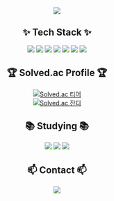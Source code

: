 <!-- 타이틀 섹션 -->
<div align="center">
  <img src="https://capsule-render.vercel.app/api?type=waving&color=FFD700&height=200&text=Yuchan-Kim&fontAlign=50&fontAlignY=40&fontSize=50&desc=Welcome%20to%20my%20GitHub!&descAlign=50&descAlignY=60" />
</div>

<!-- 기술 스택 -->
<h2 align="center">✨ Tech Stack ✨</h2>
<div align="center">
  <img src="https://img.shields.io/badge/react-20232a.svg?style=for-the-badge&logo=react&logoColor=61DAFB" />
  <img src="https://img.shields.io/badge/javascript-F7DF1E.svg?style=for-the-badge&logo=javascript&logoColor=20232a" />
  <img src="https://img.shields.io/badge/html5-E34F26.svg?style=for-the-badge&logo=html5&logoColor=white" />
  <img src="https://img.shields.io/badge/css3-1572B6.svg?style=for-the-badge&logo=css3&logoColor=white" />
  <img src="https://img.shields.io/badge/python-3670A0?style=for-the-badge&logo=python&logoColor=ffdd54" />
  <img src="https://img.shields.io/badge/styled--components-DB7093?style=for-the-badge&logo=styled-components&logoColor=ffd35b" />
  <img src="https://img.shields.io/badge/tailwindcss-1daabb.svg?style=for-the-badge&logo=tailwind-css&logoColor=white" />
</div>

<!-- Solved.ac 티어 -->
<h2 align="center">🏆 Solved.ac Profile 🏆</h2>
<div align="center">
  <a href="https://solved.ac/profile/kenz292907">
    <img src="http://mazassumnida.wtf/api/v2/generate_badge?boj=kenz292907" alt="Solved.ac 티어" />
  </a>
</div>

<!-- Solved.ac 잔디 -->
<div align="center">
  <a href="https://solved.ac/profile/kenz292907">
    <img src="http://mazandi.herokuapp.com/api?handle=kenz292907&theme=gold" alt="Solved.ac 잔디" />
  </a>
</div>

<!-- 현재 공부 중 -->
<h2 align="center">📚 Studying 📚</h2>
<div align="center">
  <img src="https://img.shields.io/badge/typescript-007ACC.svg?style=for-the-badge&logo=typescript&logoColor=white" />
  <img src="https://img.shields.io/badge/React%20Query-FF4154?style=for-the-badge&logo=react%20query&logoColor=white" />
  <img src="https://img.shields.io/badge/Recoil-3578E5?style=for-the-badge&logo=recoil&logoColor=white" />
</div>

<!-- 연락처 -->
<h2 align="center">📫 Contact 📫</h2>
<div align="center">
  <a href="mailto:dbcks357@naver.com">
    <img src="https://img.shields.io/badge/dbcks357@naver.com-D14836?style=for-the-badge&logo=gmail&logoColor=white" />
  </a>
</div>
